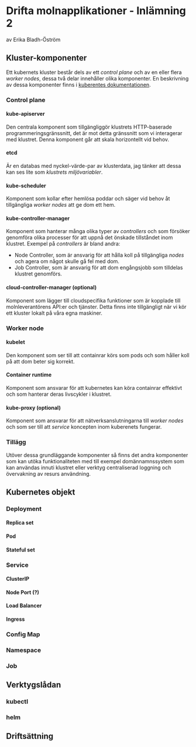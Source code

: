 # Drifta molnapplikationer - Inlämning 2

av Erika Bladh-Öström

## Kluster-komponenter

Ett kubernets kluster består dels av ett _control plane_ och av en eller flera _worker nodes_, dessa två delar innehåller olika komponenter. En beskrivning av dessa komponenter finns i [kuberentes dokumentationen](https://kubernetes.io/docs/concepts/overview/components/).

### Control plane

#### kube-apiserver

Den centrala komponent som tillgängliggör klustrets HTTP-baserade programmeringsgränssnitt, det är mot detta gränssnitt som vi interagerar med klustret. Denna komponent går att skala horizontellt vid behov.

#### etcd

Är en databas med nyckel-värde-par av klusterdata, jag tänker att dessa kan ses lite som _klustrets miljövariabler_.

#### kube-scheduler

Komponent som kollar efter hemlösa poddar och säger vid behov åt tillgängliga _worker nodes_ att ge dom ett hem.

#### kube-controller-manager

Komponent som hanterar många olika typer av _controllers_ och som försöker genomföra olika processer för att uppnå det önskade tillståndet inom klustret. Exempel på _controllers_ är bland andra: 

- Node Controller, som är ansvarig för att hålla koll på tillgängliga _nodes_ och agera om något skulle gå fel med dom.
- Job Controller, som är ansvarig för att dom engångsjobb som tilldelas klustret genomförs.

#### cloud-controller-manager (optional)

Komponent som lägger till cloudspecifika funktioner som är kopplade till molnleverantörens API:er och tjänster. Detta finns inte tillgängligt när vi kör ett kluster lokalt på våra egna maskiner.

### Worker node

#### kubelet

Den komponent som ser till att containrar körs som pods och som håller koll på att dom beter sig korrekt.

#### Container runtime

Komponent som ansvarar för att kubernetes kan köra containrar effektivt och som hanterar deras livscykler i klustret.

#### kube-proxy (optional)

Komponent som ansvarar för att nätverksanslutningarna till _worker nodes_ och som ser till att _service_ koncepten inom kuberenets fungerar.

### Tillägg

Utöver dessa grundläggande komponenter så finns det andra komponenter som kan utöka funktionaliteten med till exempel domännamnssystem som kan användas innuti klustret eller verktyg centraliserad loggning och övervakning av resurs användning.

## Kubernetes objekt

### Deployment

#### Replica set

#### Pod

#### Stateful set

### Service

#### ClusterIP

#### Node Port (?)

#### Load Balancer

#### Ingress

### Config Map

### Namespace

### Job

## Verktygslådan

### kubectl

### helm

## Driftsättning

